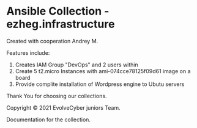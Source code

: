 # Ansible Collection - ezheg.infrastructure
Created with cooperation Andrey M.

Features include:
1. Creates IAM Group "DevOps" and 2 users within
2. Create 5 t2.micro Instances with ami-074cce78125f09d61 image on a board
3. Provide complite installation of Wordpress engine to Ubutu servers


Thank You for choosing our collections.

Copyright © 2021 EvolveCyber juniors Team.



Documentation for the collection.
